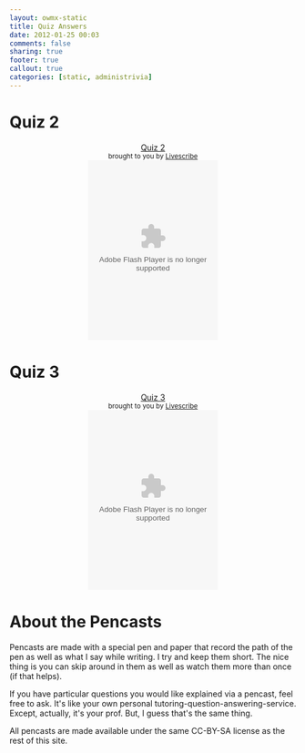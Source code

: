 ```yaml
---
layout: owmx-static
title: Quiz Answers
date: 2012-01-25 00:03
comments: false
sharing: true
footer: true
callout: true
categories: [static, administrivia]
---
```


# Quiz 2

<div align="center" class="pencast"><a href="http://www.livescribe.com/cgi-bin/WebObjects/LDApp.woa/wa/MLSOverviewPage?sid=9dJ5FbGhRt8l" target="_blank">Quiz 2</a><br /><small>brought to you by <a href="http://www.livescribe.com/" target="_blank">Livescribe</a></small><br /><object width="228" height="316"><param name="movie" value="http://www.livescribe.com/media/swf/embedPlayer.swf"></param><param name="FlashVars" value="path=http%3A//www.livescribe.com/cgi-bin/WebObjects/LDApp.woa/wa/flashXML%3Fxml%3D0000C0A8011800003A996C1E000001353B716F2F3BE1D0DD&amp;embedversion=1"></param><param name="allowFullScreen" value="true"></param><param name="allowscriptaccess" value="always"></param><embed src="http://www.livescribe.com/media/swf/embedPlayer.swf?path=http%3A//www.livescribe.com/cgi-bin/WebObjects/LDApp.woa/wa/flashXML%3Fxml%3D0000C0A8011800003A996C1E000001353B716F2F3BE1D0DD&amp;embedversion=1" type="application/x-shockwave-flash" allowscriptaccess="always" allowfullscreen="true" width="228" height="316"></embed></object></div>

# Quiz 3

<div align="center" class="pencast"><a href="http://www.livescribe.com/cgi-bin/WebObjects/LDApp.woa/wa/MLSOverviewPage?sid=HvXfCmVSMGFw" target="_blank">Quiz 3</a><br /><small>brought to you by <a href="http://www.livescribe.com/" target="_blank">Livescribe</a></small><br /><object width="228" height="316"><param name="movie" value="http://www.livescribe.com/media/swf/embedPlayer.swf"></param><param name="FlashVars" value="path=http%3A//www.livescribe.com/cgi-bin/WebObjects/LDApp.woa/wa/flashXML%3Fxml%3D0000C0A8011600003A99941E000001353B658EEB392C6F5C&amp;embedversion=1"></param><param name="allowFullScreen" value="true"></param><param name="allowscriptaccess" value="always"></param><embed src="http://www.livescribe.com/media/swf/embedPlayer.swf?path=http%3A//www.livescribe.com/cgi-bin/WebObjects/LDApp.woa/wa/flashXML%3Fxml%3D0000C0A8011600003A99941E000001353B658EEB392C6F5C&amp;embedversion=1" type="application/x-shockwave-flash" allowscriptaccess="always" allowfullscreen="true" width="228" height="316"></embed></object></div>
   
# About the Pencasts

Pencasts are made with a special pen and paper that record the path of the pen as well as what I say while writing. I try and keep them short. The nice thing is you can skip around in them as well as watch them more than once (if that helps). 

If you have particular questions you would like explained via a pencast, feel free to ask. It's like your own personal tutoring-question-answering-service. Except, actually, it's your prof. But, I guess that's the same thing.

All pencasts are made available under the same CC-BY-SA license as the rest of this site. 
